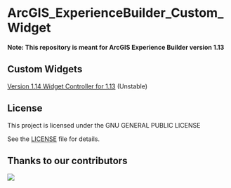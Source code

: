 # ArcGIS_ExperienceBuilder_Custom_Widget

**Note: This repository is meant for ArcGIS Experience Builder version 1.13**

## Custom Widgets

[Version 1.14 Widget Controller for 1.13](better_controller) (Unstable)

## License
This project is licensed under the GNU GENERAL PUBLIC LICENSE

See the [LICENSE](LICENSE) file for details.
## Thanks to our contributors

<a href="https://github.com/KPCOFGS/ArcGIS_ExperienceBuilder_Custom_Widget/graphs/contributors">
  <img src="https://contrib.rocks/image?repo=KPCOFGS/ArcGIS_ExperienceBuilder_Custom_Widget" />
</a>
